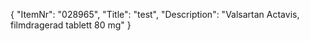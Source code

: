 {
  "ItemNr": "028965",
  "Title": "test",
  "Description": "Valsartan Actavis, filmdragerad tablett 80 mg"
}
